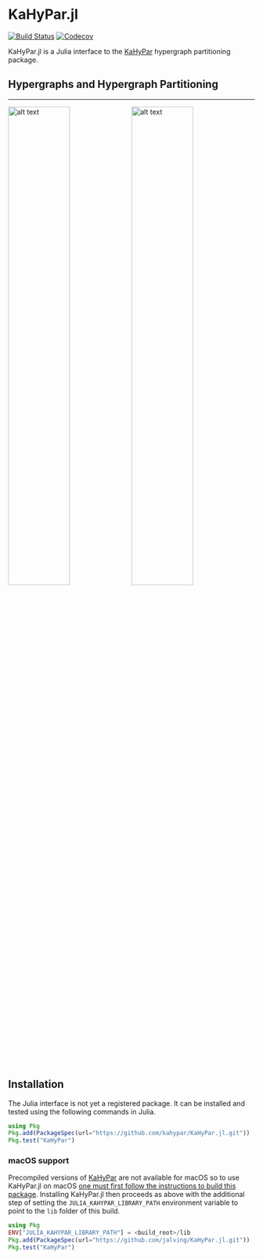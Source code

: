 # KaHyPar.jl

[![Build Status](https://travis-ci.com/jalving/KaHyPar.jl.svg?branch=master)](https://travis-ci.com/jalving/KaHyPar.jl)
[![Codecov](https://codecov.io/gh/jalving/KaHyPar.jl/branch/master/graph/badge.svg)](https://codecov.io/gh/jalving/KaHyPar.jl)

KaHyPar.jl is a Julia interface to the [KaHyPar](https://github.com/SebastianSchlag/kahypar) hypergraph partitioning package.

## Hypergraphs and Hypergraph Partitioning
-----------
<img src="https://cloud.githubusercontent.com/assets/484403/25314222/3a3bdbda-2840-11e7-9961-3bbc59b59177.png" alt="alt text" width="50%" height="50%"><img src="https://cloud.githubusercontent.com/assets/484403/25314225/3e061e42-2840-11e7-860c-028a345d1641.png" alt="alt text" width="50%" height="50%">


## Installation
The Julia interface is not yet a registered package.  It can be installed and tested using the following commands in Julia.

```julia
using Pkg
Pkg.add(PackageSpec(url="https://github.com/kahypar/KaHyPar.jl.git"))
Pkg.test("KaHyPar")
```

### macOS support

Precompiled versions of [KaHyPar](https://github.com/SebastianSchlag/kahypar) are not available for macOS so to use KaHyPar.jl on macOS [one must first
follow the instructions to build this package](https://github.com/kahypar/kahypar#building-kahypar). Installing KaHyPar.jl then proceeds as above with the additional step of setting the `JULIA_KAHYPAR_LIBRARY_PATH` environment variable
to point to the `lib` folder of this build.

```julia
using Pkg
ENV["JULIA_KAHYPAR_LIBRARY_PATH"] = <build_root>/lib
Pkg.add(PackageSpec(url="https://github.com/jalving/KaHyPar.jl.git"))
Pkg.test("KaHyPar")
```
